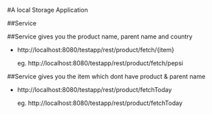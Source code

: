 #A local Storage Application

##Service

##Service gives you the product name, parent name and country
 * http://localhost:8080/testapp/rest/product/fetch/{item}
 	
 	eg. http://localhost:8080/testapp/rest/product/fetch/pepsi		
 		
##Service gives you the item which dont have product & parent name 		
 * http://localhost:8080/testapp/rest/product/fetchToday	
 
 	eg. http://localhost:8080/testapp/rest/product/fetchToday